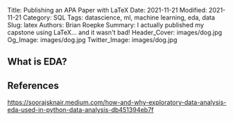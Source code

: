 
Title: Publishing an APA Paper with LaTeX
Date: 2021-11-21
Modified: 2021-11-21
Category: SQL
Tags: datascience, ml, machine learning, eda, data
Slug: latex
Authors: Brian Roepke
Summary: I actually published my capstone using LaTeX... and it wasn't bad! 
Header_Cover: images/dog.jpg
Og_Image: images/dog.jpg
Twitter_Image: images/dog.jpg

## What is EDA?



## References

https://soorajsknair.medium.com/how-and-why-exploratory-data-analysis-eda-used-in-python-data-analysis-db451394eb7f